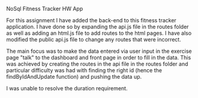 NoSql Fitness Tracker HW App

For this assignment I have added the back-end to this fitness tracker application. I have done so by expanding the api.js file in the routes folder as well as adding an html.js file to add routes to the html pages. I have also modified the public api.js file to change any routes that were incorrect. 

The main focus was to make the data entered via user input in the exercise page "talk" to the dashboard and front page in order to fill in the data. This was achieved by creating the routes in the api file in the routes folder and particular difficulty was had with finding the right id (hence the findByIdAndUpdate function) and pushing the data up.

I was unable to resolve the duration requirement.